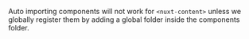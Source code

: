 Auto importing components will not work for `<nuxt-content>` unless we globally register them by adding a global folder inside the components folder.
